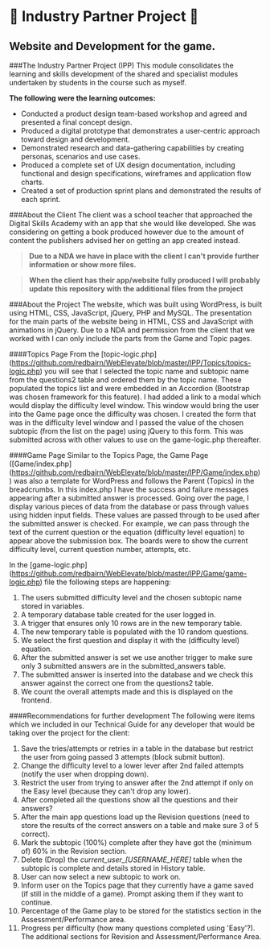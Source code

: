 # :school: Industry Partner Project :school:
## Website and Development for the game.

###The Industry Partner Project (IPP)
This module consolidates the learning and skills development of the shared and specialist modules undertaken by students in the course such as myself.

**The following were the learning outcomes:**

- Conducted a product design team-based workshop and agreed and presented a final concept design.
- Produced a digital prototype that demonstrates a user-centric approach toward design and development.
- Demonstrated research and data-gathering capabilities by creating personas, scenarios and use cases.
- Produced a complete set of UX design documentation, including functional and design specifications, wireframes and application flow charts.
- Created a set of production sprint plans and demonstrated the results of each sprint.

###About the Client
The client was a school teacher that approached the Digital Skills Academy with an app that she would like developed. She was considering on getting a book produced however due to the amount of content the publishers advised her on getting an app created instead.

>**Due to a NDA we have in place with the client I can't provide further information or show more files.**

>**When the client has their app/website fully produced I will probably update this repository with the additional files from the project**

###About the Project
The website, which was built using WordPress, is built using HTML, CSS, JavaScript, jQuery, PHP and MySQL.  The presentation for the main parts of the website being in HTML, CSS and JavaScript with animations in jQuery. Due to a NDA and permission from the client that we worked with I can only include the parts from the Game and Topic pages.

####Topics Page
From the [topic-logic.php] (https://github.com/redbairn/WebElevate/blob/master/IPP/Topics/topics-logic.php) you will see that I selected the topic name and subtopic name from the questions2 table and ordered them by the topic name. These populated the topics list and were embedded in an Accordion (Bootstrap was chosen framework for this feature). I had added a link to a modal which would display the difficulty level window.  This window would bring the user into the Game page once the difficulty was chosen.  I created the form that was in the difficulty level window and I passed the value of the chosen subtopic (from the list on the page) using jQuery to this form.  This was submitted across with other values to use on the game-logic.php thereafter.

####Game Page
Similar to the Topics Page, the Game Page ([Game/index.php] (https://github.com/redbairn/WebElevate/blob/master/IPP/Game/index.php)) was also a template for WordPress and follows the Parent (Topics) in the breadcrumbs. In this index.php I have the success and failure messages appearing after a submitted answer is processed. Going over the page, I display various pieces of data from the database or pass through values using hidden input fields.  These values are passed through to be used after the submitted answer is checked. For example, we can pass through the text of the current question or the equation (difficulty level equation) to appear above the submission box.
The boards were to show the current difficulty level, current question number, attempts, etc.


In the [game-logic.php] (https://github.com/redbairn/WebElevate/blob/master/IPP/Game/game-logic.php) file the following steps are happening:

1. The users submitted difficulty level and the chosen subtopic name stored in variables.
2. A temporary database table created for the user logged in.
3. A trigger that ensures only 10 rows are in the new temporary table.
4. The new temporary table is populated with the 10 random questions.
5. We select the first question and display it with the (difficulty level) equation.
6. After the submitted answer is set we use another trigger to make sure only 3 submitted answers are in the submitted_answers table.
7. The submitted answer is inserted into the database and we check this answer against the correct one from the questions2 table.
8. We count the overall attempts made and this is displayed on the frontend.


####Recommendations for further development
The following were items which we included in our Technical Guide for any developer that would be taking over the project for the client:

1. Save the tries/attempts or retries in a table in the database but restrict the user from going passed 3 attempts (block submit button).
2. Change the difficulty level to a lower lever after 2nd failed attempts (notify the user when dropping down).
3. Restrict the user from trying to answer after the 2nd attempt if only on the Easy level (because they can't drop any lower).
4. After completed all the questions show all the questions and their answers?
5. After the main app questions load up the Revision questions (need to store the results of the correct answers on a table and make sure 3 of 5 correct).
6. Mark the subtopic (100%) complete after they have got the (minimum of) 60% in the Revision section.
7. Delete (Drop) the *current\_user\_[USERNAME_HERE]* table when the subtopic is complete and details stored in History table.
8. User can now select a new subtopic to work on.
9. Inform user on the Topics page that they currently have a game saved (if still in the middle of a game). Prompt asking them if they want to continue.
10. Percentage of the Game play to be stored for the statistics section in the Assessment/Performance area.
11. Progress per difficulty (how many questions completed using 'Easy'?).
The additional sections for Revision and Assessment/Performance Area.

